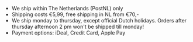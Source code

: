 - We ship within The Netherlands (PostNL) only
- Shipping costs €5,99, free shipping in NL from €70,-
- We ship monday to thursday, except official Dutch holidays. Orders after thursday afternoon 2 pm won't be shipped till monday!
- Payment options: iDeal, Credit Card, Apple Pay
